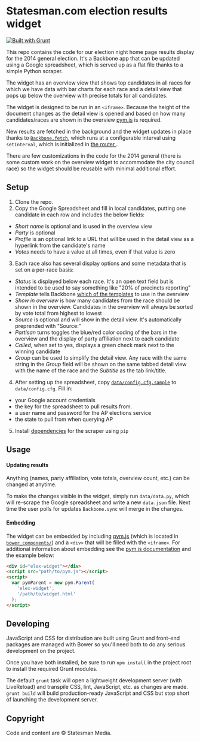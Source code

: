 # Statesman.com election results widget

[![Built with Grunt](https://cdn.gruntjs.com/builtwith.png)](http://gruntjs.com/)

This repo contains the code for our election night home page results display for the 2014 general election. It's a Backbone app that can be updated using a Google spreadsheet, which is served up as a flat file thanks to a simple Python scraper.

The widget has an overview view that shows top candidates in all races for which we have data with bar charts for each race and a detail view that pops up below the overview with precise totals for all candidates.

The widget is designed to be run in an `<iframe>`. Because the height of the document changes as the detail view is opened and based on how many candidates/races are shown in the overview [pym.js](http://blog.apps.npr.org/pym.js/) is required.

New results are fetched in the background and the widget updates in place thanks to [`Backbone.fetch`](http://backbonejs.org/#Collection-fetch), which runs at a configurable interval using `setInterval`, which is initialized in [the router ](https://github.com/statesman/elex/blob/80be36263c67adb6af7e081d376d1797be19e582/src/js/modules/router.js#L49-L53).

There are few customizations in the code for the 2014 general (there is some custom work on the overview widget to accommodate the city council race) so the widget should be reusable with minimal additional effort.

## Setup

1. Clone the repo.
2. Copy the Google Spreadsheet and fill in local candidates, putting one candidate in each row and includes the below fields:
  - *Short name* is optional and is used in the overview view
  - *Party* is optional
  - *Profile* is an optional link to a URL that will be used in the detail view as a hyperlink from the candidate's name
  - *Votes* needs to have a value at all times, even if that value is zero
3. Each race also has several display options and some metadata that is set on a per-race basis:
  - *Status* is displayed below each race. It's an open text field but is intended to be used to say something like "20% of precincts reporting"
  - *Template* tells Backbone [which of the templates](src/templates) to use in the overview
  - *Show in overview* is how many candidates from the race should be shown in the overview. Candidates in the overview will always be sorted by vote total from highest to lowest
  - *Source* is optional and will show in the detail view. It's automatically preprended with "Source:"
  - *Partisan* turns toggles the blue/red color coding of the bars in the overview and the display of party affiliation next to each candidate
  - *Called*, when set to yes, displays a green check mark next to the winning candidate
  - *Group* can be used to simplify the detail view. Any race with the same string in the *Group* field will be shown on the same tabbed detail view with the name of the race and the *Subtitle* as the tab link/title.
4. After setting up the spreadsheet, copy [`data/config.cfg.sample`](data/config.cfg.sample) to `data/config.cfg`. Fill in:
  - your Google account credentials
  - the key for the spreadsheet to pull results from.
  - a user name and password for the AP elections service
  - the state to pull from when querying AP
5. Install [dependencies](data/requirements.txt) for the scraper using `pip`

## Usage

#### Updating results

Anything (names, party affiliation, vote totals, overview count, etc.) can be changed at anytime.

To make the changes visible in the widget, simply run `data/data.py`, which will re-scrape the Google spreadsheet and write a new `data.json` file. Next time the user polls for updates `Backbone.sync` will merge in the changes.

#### Embedding

The widget can be embedded by including [pym.js](http://blog.apps.npr.org/pym.js/) (which is located in [`bower_components/`](bower_components/pym.js/src)) and a `<div>` that will be filled with the `<iframe>`. For additional information about embedding see the [pym.js documentation](http://blog.apps.npr.org/pym.js/) and the example below:

```html
<div id="elex-widget"></div>
<script src="path/to/pym.js"></script>
<script>
  var pymParent = new pym.Parent(
    'elex-widget',
    '/path/to/widget.html'
  );
</script>
```

## Developing

JavaScript and CSS for distribution are built using Grunt and front-end packages are managed with Bower so you'll need both to do any serious development on the project.

Once you have both installed, be sure to run `npm install` in the project root to install the required Grunt modules.


The default `grunt` task will open a lightweight development server (with LiveReload) and transpile CSS, lint, JavaScript, etc. as changes are made. `grunt build` will build production-ready JavaScript and CSS but stop short of launching the development server.

## Copyright

Code and content are &copy; Statesman Media.

